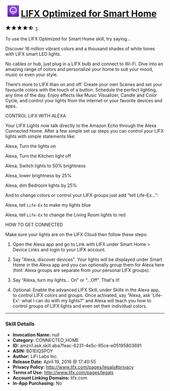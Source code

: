 # &nbsp;<img src="skill_icon" alt="LIFX Optimized for Smart Home icon" width="36"> [LIFX Optimized for Smart Home](http://alexa.amazon.com/#skills/amzn1.ask.skill.aba7feac-6231-4e5c-95ce-e05195803691)
![4.8 stars](../../images/ic_star_black_18dp_1x.png)![4.8 stars](../../images/ic_star_black_18dp_1x.png)![4.8 stars](../../images/ic_star_black_18dp_1x.png)![4.8 stars](../../images/ic_star_black_18dp_1x.png)![4.8 stars](../../images/ic_star_half_black_18dp_1x.png) 3

To use the LIFX Optimized for Smart Home skill, try saying...

Discover 16 million vibrant colors and a thousand shades of white tones with LIFX smart LED lights.

No cables or hub, just plug in a LIFX bulb and connect to Wi-Fi. Dive into an amazing range of colors and personalize your home to suit your mood, music or even your style.

There’s more to LIFX than on and off. Create your own Scenes and set your favourite colors with the touch of a button. Schedule the perfect lighting, any time of the day. Enjoy effects like Music Visualizer, Candle and Color Cycle, and control your lights from the internet or your favorite devices and apps.

CONTROL LIFX WITH ALEXA

Your LIFX Lights now talk directly to the Amazon Echo through the Alexa Connected Home. After a few simple set up steps you can control your LIFX lights with simple statements like:

Alexa, Turn the lights on

Alexa, Turn the Kitchen light off

Alexa, Switch lights to 50% brightness

Alexa, lower brightness by 25%

Alexa, dim Bedroom lights by 25%


And to change colors or control your LIFX groups just add "tell Life-Ex...":

Alexa, tell `Life-Ex` to make my lights blue

Alexa, tell `Life-Ex` to change the Living Room lights to red


HOW TO GET CONNECTED

Make sure your lights are on the LIFX Cloud then follow these steps: 

1. Open the Alexa app and go to Link with LIFX under Smart Home > Device Links and login to your LIFX account. 

2. Say "Alexa, discover devices". Your lights will be displayed under Smart Home in the Alexa app and you can optionally group them for Alexa here (hint: Alexa groups are separate from your personal LIFX groups). 

3. Say “Alexa, turn my lights… On” or “...Off”. That's it! 

4. Optional: Enable the advanced LIFX Skill, under Skills in the Alexa app, to control LIFX colors and groups. Once activated, say “Alexa, ask 'Life-Ex': what I can do with my lights?” and Alexa will teach you how to control groups of LIFX lights and even set their individual colors.

***

### Skill Details

* **Invocation Name:** null
* **Category:** CONNECTED_HOME
* **ID:** amzn1.ask.skill.aba7feac-6231-4e5c-95ce-e05195803691
* **ASIN:** B01EIQSPOY
* **Author:** LiFi Labs Inc.
* **Release Date:** April 19, 2016 @ 17:40:55
* **Privacy Policy:** http://www.lifx.com/pages/legals#privacy
* **Terms of Use:** http://www.lifx.com/pages/legals
* **Account Linking Domains:** lifx.com
* **In-App Purchasing:** No
